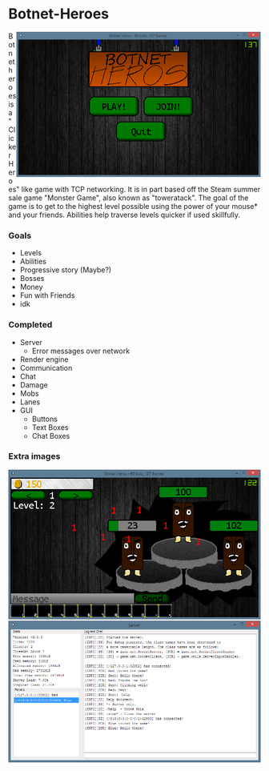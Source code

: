 # Botnet-Heroes

<img height="290" width="488" src="https://raw.githubusercontent.com/RedInquisitive/Botnet-Heroes/master/Botnet%20Heroes/pic/title.png" alt="Title screen" title="Botnet Heroes" align="right" />

Botnet heroes is a "Clicker Heroes" like game with TCP networking. It is in part based off the Steam summer sale game "Monster Game", also known as "toweratack". The goal of the game is to get to the highest level possible using the power of your mouse* and your friends. Abilities help traverse levels quicker if used skillfully.

### Goals
* Levels
* Abilities
* Progressive story (Maybe?)
* Bosses
* Money
* Fun with Friends
* idk

### Completed
* Server
  * Error messages over network
* Render engine
* Communication
* Chat
* Damage
* Mobs
* Lanes
* GUI
  * Buttons
  * Text Boxes
  * Chat Boxes
  
### Extra images
<img src="https://raw.githubusercontent.com/RedInquisitive/Botnet-Heroes/master/Botnet%20Heroes/pic/clicking.png" alt="Clicking on a mob" align="auto" />
<img src="https://raw.githubusercontent.com/RedInquisitive/Botnet-Heroes/master/Botnet%20Heroes/pic/server.png" alt="Title screen" align="auto" />
